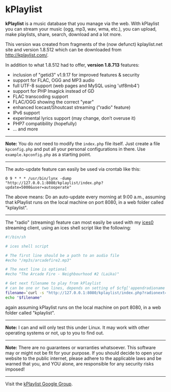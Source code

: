 # kPlaylist

**kPlaylist** is a music database that you manage via the web. With kPlaylist you can stream your music (ogg, mp3, wav, wma, etc.), you can upload, make playlists, share, search, download and a lot more.

This version was created from fragments of the (now defunct) kplaylist.net site and version 1.8.512 which can be downloaded from http://kplaylist.com/.

In addition to what 1.8.512 had to offer, **version 1.8.713** features:

* inclusion of "getid3" v1.9.17 for improved features & security
* support for FLAC, OGG and MP3 audio
* full UTF-8 support (web pages and MySQL using 'utf8mb4')
* support for PHP Imagick instead of GD
* FLAC transcoding support
* FLAC/OGG showing the correct "year"
* enhanced Icecast/Shoutcast streaming ("radio" feature)
* IPv6 support
* experimental lyrics support (may change, don’t overuse it)
* PHP7 compatibility (hopefully)
* … and more

---

**Note:** You do _not_ need to modify the `index.php` file itself. Just create a file `kpconfig.php` and put all your personal configurations in there. Use `example.kpconfig.php` as a starting point.

---

The auto-update feature can easily be used via crontab like this:
```
0 9 * * * /usr/bin/lynx -dump "http://127.0.0.1:8080/kplaylist/index.php?update=5000&user=autooperate"
```

The above means: Do an auto-update every morning at 9:00 a.m., assuming that kPlaylist runs on the local machine on port 8080, in a web folder called "kplaylist".

---

The "radio" (streaming) feature can most easily be used with my [ices0](https://github.com/Moonbase59/ices0) streaming client, using an ices shell script like the following:

```bash
#!/bin/sh

# ices shell script

# The first line should be a path to an audio file
#echo "/mp3s/arcadefire2.mp3"

# The next line is optional
#echo "The Arcade Fire - Neighbourhood #2 (Laika)"

# Get next filename to play from kPlaylist
# can be one or two lines, depends on setting of $cfg['appendradioname']
filename=`curl -s "http://127.0.0.1:8080/kplaylist/index.php?radionext=1&pass=password"`
echo "$filename"
```

again assuming kPlaylist runs on the local machine on port 8080, in a web folder called "kplaylist".

---

**Note:** I can and will only test this under Linux. It may work with other operating systems or not, up to you to find out.

---

**Note:** There are no guarantees or warranties whatsoever. This software may or might not be fit for your purpose. If you should decide to open your website to the public internet, please adhere to the applicable laws and be warned that you, and YOU alone, are responsible for any security risks imposed!

---

Visit the [kPlaylist Google Group](https://groups.google.com/forum/?nomobile=true#!forum/kplaylist).

